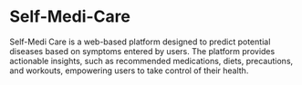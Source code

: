 # Self-Medi-Care
Self-Medi Care is a web-based platform designed to predict potential diseases based on symptoms entered by users. The platform provides actionable insights, such as recommended medications, diets, precautions, and workouts, empowering users to take control of their health.
